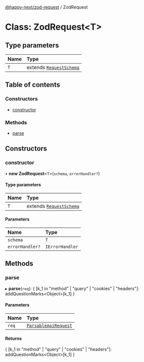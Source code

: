 [@happy-next/zod-request](../README.md) / ZodRequest

# Class: ZodRequest<T\>

## Type parameters

| Name | Type                                                  |
| :--- | :---------------------------------------------------- |
| `T`  | extends [`RequestSchema`](../README.md#requestschema) |

## Table of contents

### Constructors

- [constructor](ZodRequest.md#constructor)

### Methods

- [parse](ZodRequest.md#parse)

## Constructors

### constructor

• **new ZodRequest**<`T`\>(`schema`, `errorHandler?`)

#### Type parameters

| Name | Type                                                  |
| :--- | :---------------------------------------------------- |
| `T`  | extends [`RequestSchema`](../README.md#requestschema) |

#### Parameters

| Name            | Type            |
| :-------------- | :-------------- |
| `schema`        | `T`             |
| `errorHandler?` | `IErrorHandler` |

## Methods

### parse

▸ **parse**(`req`): { [k\_1 in "method" \| "query" \| "cookies" \| "headers"]: addQuestionMarks<Object\>[k\_1] }

#### Parameters

| Name  | Type                                                    |
| :---- | :------------------------------------------------------ |
| `req` | [`ParsableApiRequest`](../README.md#parsableapirequest) |

#### Returns

{ [k\_1 in "method" \| "query" \| "cookies" \| "headers"]: addQuestionMarks<Object\>[k\_1] }
